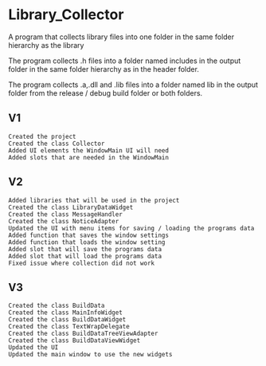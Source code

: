 # Library_Collector
A program that collects library files into one folder in the same folder hierarchy as the library

The program collects .h files into a folder named includes in the output folder in the same folder hierarchy as in the header folder.

The program collects .a,.dll and .lib files into a folder named lib in the output folder from the release / debug build folder or both folders.

## V1
```
Created the project
Created the class Collector
Added UI elements the WindowMain UI will need
Added slots that are needed in the WindowMain
```
## V2
```
Added libraries that will be used in the project
Created the class LibraryDataWidget
Created the class MessageHandler
Created the class NoticeAdapter
Updated the UI with menu items for saving / loading the programs data
Added function that saves the window settings
Added function that loads the window setting
Added slot that will save the programs data
Added slot that will load the programs data
Fixed issue where collection did not work
```
## V3
```
Created the class BuildData
Created the class MainInfoWidget
Created the class BuildDataWidget
Created the class TextWrapDelegate
Created the class BuildDataTreeViewAdapter
Created the class BuildDataViewWidget
Updated the UI
Updated the main window to use the new widgets
```